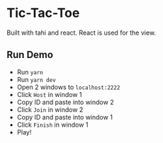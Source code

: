 # Tic-Tac-Toe

Built with tahi and react. React is used for the view.

## Run Demo

- Run `yarn`
- Run `yarn dev`
- Open 2 windows to `localhost:2222`
- Click `Host` in window 1
- Copy ID and paste into window 2
- Click `Join` in window 2
- Copy ID and paste into window 1
- Click `Finish` in window 1
- Play!
